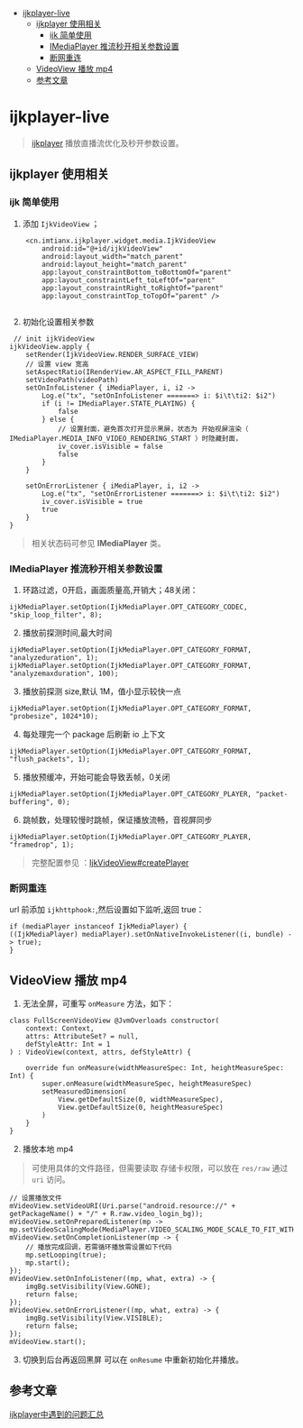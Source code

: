 - [ ijkplayer-live](#head1)
	- [ijkplayer 使用相关](#head2)
		- [ ijk 简单使用](#head3)
		- [IMediaPlayer 推流秒开相关参数设置](#head4)
		- [ 断网重连](#head5)
	- [VideoView 播放 mp4](#head6)
	- [ 参考文章](#head7)
# <span id="head1"> ijkplayer-live</span>

> [ijkplayer](https://github.com/bilibili/ijkplayer) 播放直播流优化及秒开参数设置。

## <span id="head2">ijkplayer 使用相关</span>

### <span id="head3"> ijk 简单使用</span>
1. 添加 `IjkVideoView` ；

```
    <cn.imtianx.ijkplayer.widget.media.IjkVideoView
        android:id="@+id/ijkVideoView"
        android:layout_width="match_parent"
        android:layout_height="match_parent"
        app:layout_constraintBottom_toBottomOf="parent"
        app:layout_constraintLeft_toLeftOf="parent"
        app:layout_constraintRight_toRightOf="parent"
        app:layout_constraintTop_toTopOf="parent" />
        
```
2. 初始化设置相关参数

```
 // init ijkVideoView
ijkVideoView.apply {
    setRender(IjkVideoView.RENDER_SURFACE_VIEW)
    // 设置 view 宽高
    setAspectRatio(IRenderView.AR_ASPECT_FILL_PARENT)
    setVideoPath(videoPath)
    setOnInfoListener { iMediaPlayer, i, i2 ->
        Log.e("tx", "setOnInfoListener =======> i: $i\t\ti2: $i2")
        if (i != IMediaPlayer.STATE_PLAYING) {
            false
        } else {
            // 设置封面，避免首次打开显示黑屏，状态为 开始视屏渲染（ IMediaPlayer.MEDIA_INFO_VIDEO_RENDERING_START ）时隐藏封面，
            iv_cover.isVisible = false
            false
        }
    }

    setOnErrorListener { iMediaPlayer, i, i2 ->
        Log.e("tx", "setOnErrorListener =======> i: $i\t\ti2: $i2")
        iv_cover.isVisible = true
        true
    }
}
```
> 相关状态码可参见 **IMediaPlayer** 类。
>
### <span id="head4">IMediaPlayer 推流秒开相关参数设置</span>

1. 环路过滤，0开启，画面质量高,开销大；48关闭：

```
ijkMediaPlayer.setOption(IjkMediaPlayer.OPT_CATEGORY_CODEC, "skip_loop_filter", 8);
```

2. 播放前探测时间,最大时间

```
ijkMediaPlayer.setOption(IjkMediaPlayer.OPT_CATEGORY_FORMAT, "analyzeduration", 1);
ijkMediaPlayer.setOption(IjkMediaPlayer.OPT_CATEGORY_FORMAT, "analyzemaxduration", 100);                  
```

3. 播放前探测 size,默认 1M，值小显示较快一点

```
ijkMediaPlayer.setOption(IjkMediaPlayer.OPT_CATEGORY_FORMAT, "probesize", 1024*10);
```

4. 每处理完一个 package 后刷新 io 上下文

```
ijkMediaPlayer.setOption(IjkMediaPlayer.OPT_CATEGORY_FORMAT, "flush_packets", 1);
```

5. 播放预缓冲，开始可能会导致丢帧，0关闭

```
ijkMediaPlayer.setOption(IjkMediaPlayer.OPT_CATEGORY_PLAYER, "packet-buffering", 0);
```

6. 跳帧数，处理较慢时跳帧，保证播放流畅，音视屏同步

```
ijkMediaPlayer.setOption(IjkMediaPlayer.OPT_CATEGORY_PLAYER, "framedrop", 1);
```
> 完整配置参见 ：[IjkVideoView#createPlayer](https://github.com/imtianx/ijkplayer-live/blob/master/ijkplayer/src/main/java/cn/imtianx/ijkplayer/widget/media/IjkVideoView.java)

### <span id="head5"> 断网重连</span>

url 前添加 `ijkhttphook:`,然后设置如下监听,返回 true：

```
if (mediaPlayer instanceof IjkMediaPlayer) {
((IjkMediaPlayer) mediaPlayer).setOnNativeInvokeListener((i, bundle) -> true);
}
```


## <span id="head6">VideoView 播放 mp4</span>

1. 无法全屏，可重写 `onMeasure` 方法，如下：
```
class FullScreenVideoView @JvmOverloads constructor(
    context: Context,
    attrs: AttributeSet? = null,
    defStyleAttr: Int = 1
) : VideoView(context, attrs, defStyleAttr) {

    override fun onMeasure(widthMeasureSpec: Int, heightMeasureSpec: Int) {
        super.onMeasure(widthMeasureSpec, heightMeasureSpec)
        setMeasuredDimension(
            View.getDefaultSize(0, widthMeasureSpec),
            View.getDefaultSize(0, heightMeasureSpec)
        )
    }
}
```

2. 播放本地 mp4
> 可使用具体的文件路径，但需要读取 存储卡权限，可以放在 `res/raw` 通过 `uri` 访问。

```
// 设置播放文件
mVideoView.setVideoURI(Uri.parse("android.resource://" + getPackageName() + "/" + R.raw.video_login_bg));
mVideoView.setOnPreparedListener(mp -> mp.setVideoScalingMode(MediaPlayer.VIDEO_SCALING_MODE_SCALE_TO_FIT_WITH_CROPPING));
mVideoView.setOnCompletionListener(mp -> {
    // 播放完成回调，若需循环播放需设置如下代码
    mp.setLooping(true);
    mp.start();
});
mVideoView.setOnInfoListener((mp, what, extra) -> {
    imgBg.setVisibility(View.GONE);
    return false;
});
mVideoView.setOnErrorListener((mp, what, extra) -> {
    imgBg.setVisibility(View.VISIBLE);
    return false;
});
mVideoView.start();
```

3. 切换到后台再返回黑屏
可以在 `onResume` 中重新初始化并播放。


## <span id="head7"> 参考文章</span>
[ijkplayer中遇到的问题汇总](https://juejin.im/post/5e79fc0d6fb9a07ca1373d20)





